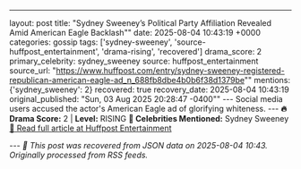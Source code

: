 ---

layout: post
title: "Sydney Sweeney’s Political Party Affiliation Revealed Amid American Eagle Backlash""
date: 2025-08-04 10:43:19 +0000
categories: gossip
tags: ['sydney-sweeney', 'source-huffpost_entertainment', 'drama-rising', 'recovered']
drama_score: 2
primary_celebrity: sydney_sweeney
source: huffpost_entertainment
source_url: "https://www.huffpost.com/entry/sydney-sweeney-registered-republican-american-eagle-ad_n_688fb8dbe4b0b6f38d1379be""
mentions: {'sydney_sweeney': 2} recovered: true recovery_date: 2025-08-04 10:43:19 original_published: "Sun, 03 Aug 2025 20:28:47 -0400"" --- Social media users accused the actor's American Eagle ad of glorifying whiteness. --- **🔥 Drama Score:** 2 | **Level:** RISING **👑 Celebrities Mentioned:** Sydney Sweeney [📰 Read full article at Huffpost Entertainment](https://www.huffpost.com/entry/sydney-sweeney-registered-republican-american-eagle-ad_n_688fb8dbe4b0b6f38d1379be)

--- *🔄 This post was recovered from JSON data on 2025-08-04 10:43. Originally processed from RSS feeds.*